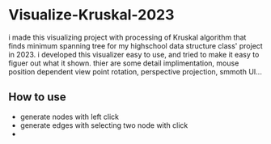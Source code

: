 # Visualize-Kruskal-2023
i made this visualizing project with processing of Kruskal algorithm that finds minimum spanning tree for my highschool data structure class' project in 2023. i developed this visualizer easy to use, and tried to make it easy to figuer out what it shown. thier are some detail implimentation, mouse position dependent view point rotation, perspective projection, smmoth UI...

## How to use
- generate nodes with left click
- generate edges with selecting two node with click
- 
